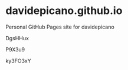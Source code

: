 # davidepicano.github.io
Personal GitHub Pages site for davidepicano












































DgsHHux


P9X3u9

ky3FO3xY
